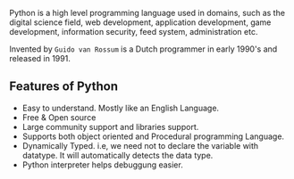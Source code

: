 Python is a high level programming language used in domains, such as the digital science field, web development, application
development, game development, information security, feed system, administration etc.

Invented by `Guido van Rossum` is a Dutch programmer in early 1990's and released in 1991.


## Features of Python

- Easy to understand. Mostly like an English Language.
- Free & Open source
- Large community support and libraries support.
- Supports both object oriented and Procedural programming Language.
- Dynamically Typed. i.e, we need not to declare the variable with datatype. It will automatically detects the data type.
- Python interpreter helps debuggung easier.
